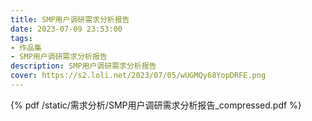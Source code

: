 ```yaml
---
title: SMP用户调研需求分析报告
date: 2023-07-09 23:53:00
tags:
- 作品集
- SMP用户调研需求分析报告
description: SMP用户调研需求分析报告
cover: https://s2.loli.net/2023/07/05/wUGMQy68YopDRFE.png
---
```


{% pdf /static/需求分析/SMP用户调研需求分析报告_compressed.pdf %}

